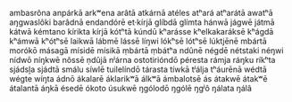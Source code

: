 ambasrôna
anpárkā
arkʷena
arâtā
atkárnā
atéles
atʰará
atʰarátā
awatʰā
aŋgwaslôki
barâdnā
endandórē
et·kírjā
glíbdā
glímta
hánwā
jágwē
játmā
kátwā
kémtano
kírikta
kírjā
kótʰtā
kúndū
kʰarásse
kʰelkakaráksē
kʰágdā
kʰámwā
kʰótʰsē
laikwā
lábmē
lássē
líŋwi
lókʰsē
lótʰsē
lúktjēnē
mbártā
morókō
másagā
mísidē
mísikā
ṃbártā
ṃbátʰa
ndûnē
négdē
nétstaki
néŋwi
nídwō
níŋkwē
nôssē
ṇdûjā
nʲárna
ostotirióndō
péresta
rámja
ráŋku
ríkʰta
sjádsḽa
sjádtā
smálu
síwlē
tuilelíndō
tárasta
tíwkā
tʲálja
tʰáurēnā
wédtā
wégte
wíŋta
ádnō
ákalarē
áklarikʷā
álkʷā
ámbalotsē
ás
átakwē
átakʷē
átalantā
áŋkā
ésedē
ókoto
úsukwē
ŋgólodō
ŋgólē
ŋgʲô
ŋálata
ŋálâ
